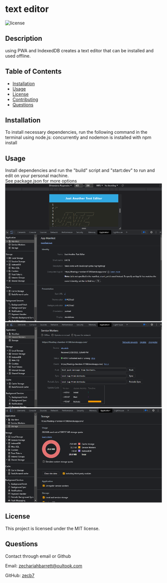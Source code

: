 
# text editor
![license](https://img.shields.io/badge/license-MIT-blue)
## Description
using PWA and IndexedDB creates a text editor that can be installed and used offline.

## Table of Contents
* [Installation](#installation)
* [Usage](#usage) 
* [License](#license)
* [Contributing](#contributing)
* [Questions](#questions)

## Installation
To install necessary dependencies, run the following command in the terminal using node.js:
concurrently and nodemon is installed with npm install

## Usage 
Install dependencies and run the "build" script and "start:dev" to run and edit on your personal machine. \
See package.json for more options
![manifest](./Assets/jateManifest.png)
![service worker](./Assets/serviceWorkers.png)
![storage](./Assets/storage.png)

## License
This project is licensed under the MIT license.

## Questions
Contact through email or Github

Email: zechariahbarrett@oultook.com

GitHub: [zecb7](https://github.com/zecb7) 

